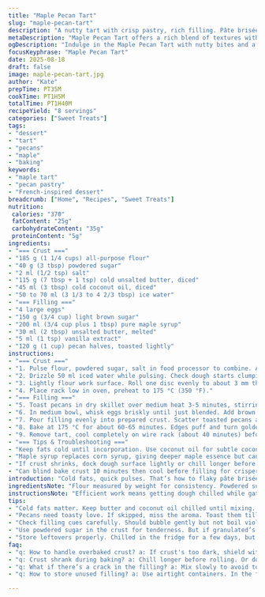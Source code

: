 ```yaml
---
title: "Maple Pecan Tart"
slug: "maple-pecan-tart"
description: "A nutty tart with crisp pastry, rich filling. Pâte brisée with a blend of butter and coconut oil, for flakiness plus subtle coconut aroma. Filling swaps corn syrup for maple syrup, adding complexity. Lightly toasted pecans for deeper nuttiness. Baking cues include golden bubbling filling, wedge firmness. Cool slowly to set. Classic tart technique meets modern tweaks for texture and flavor balance."
metaDescription: "Maple Pecan Tart offers a rich blend of textures with crisp pastry and gooey maple filling. Embrace flavors from nuts to syrup."
ogDescription: "Indulge in the Maple Pecan Tart with nutty bites and a rich, aromatic filling. Flaky crust, warm aromas; balance is key."
focusKeyphrase: "Maple Pecan Tart"
date: 2025-08-18
draft: false
image: maple-pecan-tart.jpg
author: "Kate"
prepTime: PT35M
cookTime: PT1H5M
totalTime: PT1H40M
recipeYield: "8 servings"
categories: ["Sweet Treats"]
tags:
- "dessert"
- "tart"
- "pecans"
- "maple"
- "baking"
keywords:
- "maple tart"
- "pecan pastry"
- "French-inspired dessert"
breadcrumb: ["Home", "Recipes", "Sweet Treats"]
nutrition: 
 calories: "370"
 fatContent: "25g"
 carbohydrateContent: "35g"
 proteinContent: "5g"
ingredients:
- "=== Crust ==="
- "185 g (1 1/4 cups) all-purpose flour"
- "40 g (3 tbsp) powdered sugar"
- "2 ml (1/2 tsp) salt"
- "115 g (7 tbsp + 1 tsp) cold unsalted butter, diced"
- "45 ml (3 tbsp) cold coconut oil, diced"
- "50 to 70 ml (3 1/3 to 4 2/3 tbsp) ice water"
- "=== Filling ==="
- "4 large eggs"
- "150 g (3/4 cup) light brown sugar"
- "200 ml (3/4 cup plus 1 tbsp) pure maple syrup"
- "30 ml (2 tbsp) unsalted butter, melted"
- "5 ml (1 tsp) vanilla extract"
- "120 g (1 cup) pecan halves, toasted lightly"
instructions:
- "=== Crust ==="
- "1. Pulse flour, powdered sugar, salt in food processor to combine. Add butter and coconut oil chilled, pulse quickly just until pea-sized crumbs form. Overmixing warms fats, tough crust; keep chill and few pulses only."
- "2. Drizzle 50 ml iced water while pulsing. Check dough starts clumping when pinched. Add extra water 1 tsp at a time if too dry. Press dough in bowl to form two discs; wrap tightly in plastic and refrigerate minimum 50 minutes, not longer than 2 hours for best pliability."
- "3. Lightly flour work surface. Roll one disc evenly to about 3 mm thickness. Fit into 20 cm (8 inch) tart pan with removable bottom. Press into corners, trim excess with bench knife or rolling pin edge. Chill crust-lined pan while preparing filling. Freeze second disc for another use, or crumble for pie topping."
- "4. Place rack low in oven, preheat to 175 °C (350 °F)."
- "=== Filling ==="
- "5. Toast pecans in dry skillet over medium heat 3-5 minutes, stirring, until fragrant and slightly golden. Set aside to cool."
- "6. In medium bowl, whisk eggs briskly until just blended. Add brown sugar, maple syrup, melted butter, vanilla. Whisk until mixture thickens slightly, ribbons form when beaten. Avoid overbeating to cut air bubbles which cause cracking and uneven bake."
- "7. Pour filling evenly into prepared crust. Scatter toasted pecans atop gently pressing some into filling, some left whole for texture contrast."
- "8. Bake at 175 °C for about 60-65 minutes. Edges puff and turn golden brown, center jiggles minimally but settles when nudged. If edges brown too much early, shield with foil tent. Do not rely solely on time; visual cues critical. The sweet–gooey filling should bubble softly but not boil aggressively or spill."
- "9. Remove tart, cool completely on wire rack (about 40 minutes) before slicing. Filling firms as it cools; slicing hot will ruin structure. Serve at room temperature. Store leftover chilled, bring to room temp before serving."
- "=== Tips & Troubleshooting ==="
- "Keep fats cold until incorporation. Use coconut oil for subtle coconut notes and different melt profile. Powdered sugar in crust adds tenderness but can be replaced by granulated sugar for more structure."
- "Maple syrup replaces corn syrup, giving deeper maple essence but can cause slightly different caramelization; monitor baking closely. Toasting pecans pre-bake releases oils, enhances crunch and aroma."
- "If crust shrinks, dock dough surface lightly or chill longer before baking. Avoid overworking dough to prevent toughness. If filling cracks, reduce whisking speed, avoid air incorporation."
- "Can blind bake crust 10 minutes then cool before filling for crisper shell if very moist pecans or filling preferred."
introduction: "Cold fats, quick pulses. That’s how to flaky pâte brisée. Butter plus coconut oil; subtle tropical hint, different melt but same flake factor. Water needs to be icy, or dough gets gummy. Roll crisp, not warping. Fill with eggs, maple syrup—not your usual corn syrup—adds richness, less cloying. Brown sugar cuts sweetness, adds depth. Pecans toasted first—skip that, you miss aroma hitting hot pan. Listen to that soft bubbling in oven. Golden crust edges, filling tight but with wiggle under finger. Cool fully or it’s runny mess when sliced. Patience here pays off. Don’t fret about minutes exactly; watch dough, filling. Snap, crackle of pecans under teeth. There you go."
ingredientsNote: "Flour measured by weight for consistency. Powdered sugar in dough aids tenderness, but granulated can work if sugar grain isn’t an issue. Butter always cold; coconut oil same. If coconut unavailable, use all butter but expect slightly different mouthfeel. Water must be ice cold to prevent gluten overdevelopment. Maple syrup replaces corn syrup — expect richer, slightly less viscosity so watch filling for run-off. Toast nuts beforehand for aroma and crunch; raw pecans yield muted flavor and softer texture. Butter in filling melted to disperse fats evenly; don’t overheat or scramble eggs when mixing. Vanilla extract standard; can add bourbon or almond extract for extra twist."
instructionsNote: "Efficient work means getting dough chilled while gathering filling ingredients. Pulsing fats fast, never letting temperature rise, yields flakiness—not toughness. Roll dough evenly, trim edges accurately for uniform bake. Filling needs whisking just until combined to avoid over aeration—air bubbles cause cracks later. Toast pecans visually golden, aromatic, not burnt; burnt flavor wrecks balance. Bake in lower rack to protect base crust from burning, trap moisture in filling. Watch bubbling: soft rise and gentle simmer signals setting; if overly violent, filling might collapse. Cool fully on rack to firm filling prior to slicing—hot slices run apart. Use foil tenting mid-bake if edges brown prematurely. Keep extra dough refrigerated or frozen for future, no waste. Key: watch dough tactile firmness, filling jiggle over strict time."
tips:
- "Cold fats matter. Keep butter and coconut oil chilled until mixing. If they warm, dough toughens. Pulse just until combined, pea-sized bits. Water must be ice cold. Rolling matters: aim for 3 mm thickness. Watch it closely; you want crisp edges but no warping."
- "Pecans need toasty love. If skipped, miss the aroma. Toast them till golden, 3-5 minutes max. Not burnt. You’ll lose flavor balance. When mixing filling, whisk eggs briskly but don’t overbeat. Avoiding air bubbles helps prevent cracking while baking. Visual cues are critical."
- "Check filling cues carefully. Should bubble gently but not boil violently, too much can lead to runny filling. Edges may brown quickly; tent with foil if they do. Cooling matters—filling firms up as it cools.  No cutting when hot unless a mess is fine."
- "Use powdered sugar in the crust for tenderness. But if granulated’s on hand, that works too. Watch thickness while rolling, aim for accuracy. If dough shrinks, dock it lightly before chilling. More chill means less shrink."
- "Store leftovers properly. Chilled in the fridge for a few days, but bring to room temp before serving. For dough, refrigerate or freeze extras. No waste. Allows for quick desserts in the future. Versatility in the kitchen keeps you prepped."
faq:
- "q: How to handle overbaked crust? a: If crust's too dark, shield with foil next time. Bake lower in the oven. Ensure even temperature. Helps prevent excess browning."
- "q: Crust shrank during baking? a: Chill longer before rolling. Or dock before baking. Less handling also helps keep it flaky. Don't rush the resting phase."
- "q: What if there’s a crack in the filling? a: Mix slowly to avoid too much air. Keep whisking to a minimum. Reduce oven temperature perhaps next time; better control over baking."
- "q: How to store unused filling? a: Use airtight containers. In the fridge, up to 3 days. Or freeze if far ahead. Make sure to whisk well again before using."

---
```

